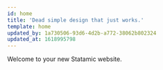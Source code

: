 ```yaml
---
id: home
title: 'Dead simple design that just works.'
template: home
updated_by: 1a730506-93d6-4d2b-a772-38062b802324
updated_at: 1618995798
---
```

Welcome to your new Statamic website.
